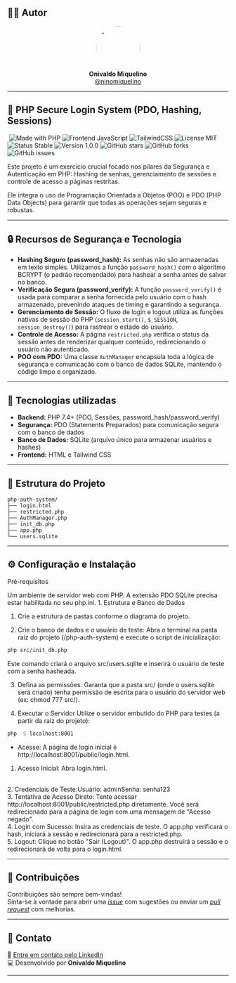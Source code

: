 ## 👨‍💻 Autor

<div align="center">
  <img src="https://avatars.githubusercontent.com/ninomiquelino" width="100" height="100" style="border-radius: 50%">
  <br>
  <strong>Onivaldo Miquelino</strong>
  <br>
  <a href="https://github.com/ninomiquelino">@ninomiquelino</a>
</div>

---

## 🔐 PHP Secure Login System (PDO, Hashing, Sessions)
​
![Made with PHP](https://img.shields.io/badge/PHP-777BB4?logo=php&logoColor=white)
![Frontend JavaScript](https://img.shields.io/badge/Frontend-JavaScript-F7DF1E?logo=javascript&logoColor=black)
![TailwindCSS](https://img.shields.io/badge/TailwindCSS-38B2AC?logo=tailwindcss&logoColor=white)
![License MIT](https://img.shields.io/badge/License-MIT-green)
![Status Stable](https://img.shields.io/badge/Status-Stable-success)
![Version 1.0.0](https://img.shields.io/badge/Version-1.0.0-blue)
![GitHub stars](https://img.shields.io/github/stars/NinoMiquelino/php-auth-system?style=social)
![GitHub forks](https://img.shields.io/github/forks/NinoMiquelino/php-auth-system?style=social)
![GitHub issues](https://img.shields.io/github/issues/NinoMiquelino/php-auth-system)

Este projeto é um exercício crucial focado nos pilares da Segurança e Autenticação em PHP: Hashing de senhas, gerenciamento de sessões e controle de acesso a páginas restritas.

Ele integra o uso de Programação Orientada a Objetos (POO) e PDO (PHP Data Objects) para garantir que todas as operações sejam seguras e robustas.

---

## 🔒 Recursos de Segurança e Tecnologia

- **Hashing Seguro (password_hash):** As senhas não são armazenadas em texto simples. Utilizamos a função `password_hash()` com o algoritmo BCRYPT (o padrão recomendado) para hashear a senha antes de salvar no banco.  
- **Verificação Segura (password_verify):** A função `password_verify()` é usada para comparar a senha fornecida pelo usuário com o hash armazenado, prevenindo ataques de timing e garantindo a segurança.  
- **Gerenciamento de Sessão:** O fluxo de login e logout utiliza as funções nativas de sessão do PHP (`session_start()`, `$_SESSION`, `session_destroy()`) para rastrear o estado do usuário.  
- **Controle de Acesso:** A página `restricted.php` verifica o status da sessão antes de renderizar qualquer conteúdo, redirecionando o usuário não autenticado.  
- **POO com PDO:** Uma classe `AuthManager` encapsula toda a lógica de segurança e comunicação com o banco de dados SQLite, mantendo o código limpo e organizado.
  
---

## 🧠 Tecnologias utilizadas

- **Backend:** PHP 7.4+ (POO, Sessões, password_hash/password_verify)  
- **Segurança:** PDO (Statements Preparados) para comunicação segura com o banco de dados  
- **Banco de Dados:** SQLite (arquivo único para armazenar usuários e hashes)  
- **Frontend:** HTML e Tailwind CSS

---

## 🧩 Estrutura do Projeto

```
php-auth-system/
├── login.html
├── restricted.php
├── AuthManager.php
├── init_db.php
├── app.php
└── users.sqlite
```
---

## ⚙️ Configuração e Instalação

​Pré-requisitos

​Um ambiente de servidor web com PHP.
​A extensão PDO SQLite precisa estar habilitada no seu php.ini.
​1. Estrutura e Banco de Dados

1. Crie a estrutura de pastas conforme o diagrama do projeto.

2. Crie o banco de dados e o usuário de teste:
​Abra o terminal na pasta raiz do projeto (/php-auth-system) e execute o script de inicialização:

```bash
php src/init_db.php
```

Este comando criará o arquivo src/users.sqlite e inserirá o usuário de teste com a senha hasheada.

3. Defina as permissões: Garanta que a pasta src/ (onde o users.sqlite será criado) tenha permissão de escrita para o usuário do servidor web (ex: chmod 777 src/).

2. Executar o Servidor
​Utilize o servidor embutido do PHP para testes (a partir da raiz do projeto):

```bash
php -S localhost:8001
```

- Acesse: A página de login inicial é http://localhost:8001/public/login.html.
  
1. ​Acesso Inicial: Abra login.html.
<br>
​2. Credenciais de Teste:
​Usuário: admin
​Senha: senha123
<br>
​3. Tentativa de Acesso Direto: Tente acessar http://localhost:8001/public/restricted.php diretamente. Você será redirecionado para a página de login com uma mensagem de "Acesso negado".
<br>
4. ​Login com Sucesso: Insira as credenciais de teste. O app.php verificará o hash, iniciará a sessão e redirecionará para a restricted.php.
<br>
5. Logout: Clique no botão "Sair (Logout)". O app.php destruirá a sessão e o redirecionará de volta para o login.html.
   
---

## 🤝 Contribuições
Contribuições são sempre bem-vindas!  
Sinta-se à vontade para abrir uma [*issue*](https://github.com/NinoMiquelino/php-auth-system/issues) com sugestões ou enviar um [*pull request*](https://github.com/NinoMiquelino/php-auth-system/pulls) com melhorias.

---

## 💬 Contato
📧 [Entre em contato pelo LinkedIn](https://www.linkedin.com/in/onivaldomiquelino/)  
💻 Desenvolvido por **Onivaldo Miquelino**

---
